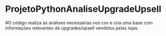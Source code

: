 # ProjetoPythonAnaliseUpgradeUpsell
#O código realiza as análises necessárias nos csv e cria uma base com informações relevantes de upgrades/upsell vendidos pelas lojas.
